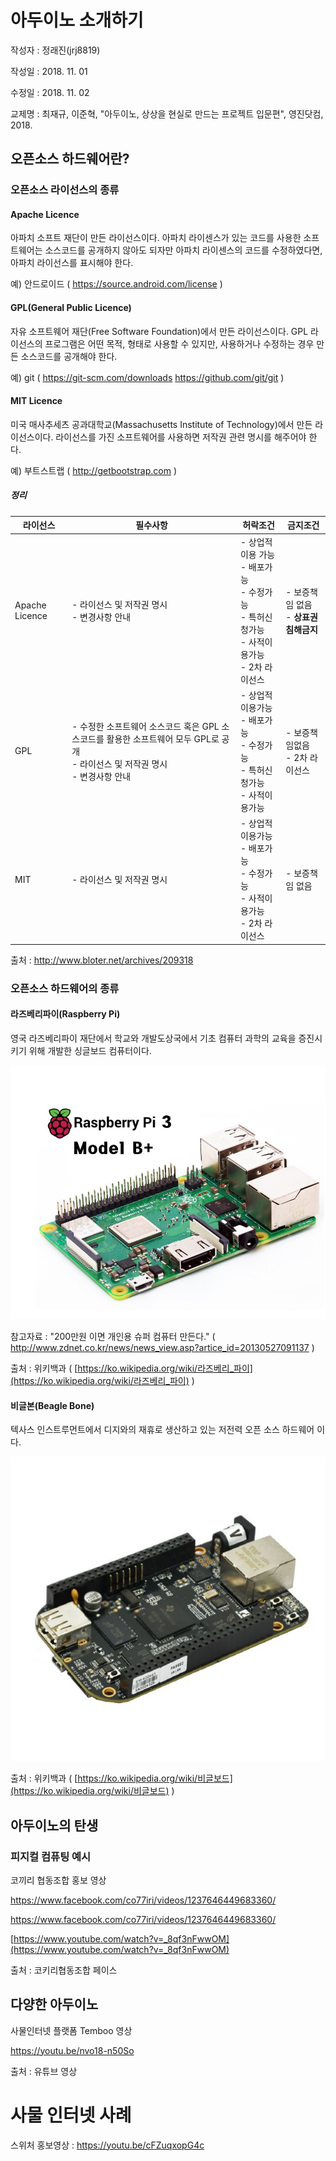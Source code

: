 # 아두이노 소개하기

작성자 : 정래진(jrj8819)

작성일 : 2018. 11. 01

수정일 : 2018. 11. 02 

교제명 : 최재규, 이준혁, "아두이노, 상상을 현실로 만드는 프로젝트 입문편", 영진닷컴, 2018.



## 오픈소스 하드웨어란?



### 오픈소스 라이선스의 종류

#### Apache Licence

아파치 소프트 재단이 만든 라이선스이다. 아파치 라이센스가 있는 코드를 사용한 소프트웨어는 소스코드를 공개하지 않아도 되자만 아파치 라이센스의 코드를 수정하였다면, 아파치 라이선스를 표시해야 한다.

예) 안드로이드 ( https://source.android.com/license )



#### GPL(General Public Licence)

자유 소프트웨어 재단(Free Software Foundation)에서 만든 라이선스이다. GPL 라이선스의 프로그램은 어떤 목적, 형태로 사용할 수 있지만, 사용하거나 수정하는 경우 만든 소스코드를 공개해야 한다.

예) git ( https://git-scm.com/downloads  https://github.com/git/git )



#### MIT Licence

미국 매사추세츠 공과대학교(Massachusetts Institute of Technology)에서 만든 라이선스이다. 라이선스를 가진 소프트웨어를 사용하면 저작권 관련 명시를 해주어야 한다.

예) 부트스트랩 ( http://getbootstrap.com )



##### 정리

| 라이선스       | 필수사항                                                     | 허락조건                                                     | 금지조건                                  |
| -------------- | ------------------------------------------------------------ | ------------------------------------------------------------ | ----------------------------------------- |
| Apache Licence | - 라이선스 및 저작권 명시<br>- 변경사항 안내                 | - 상업적 이용 가능<br>- 배포가능<br/>- 수정가능<br/>- 특허신청가능<br/>- 사적이용가능<br/>- 2차 라이선스 | - 보증책임 없음<br/>- **상표권 침해금지** |
| GPL            | - 수정한 소프트웨어 소스코드 혹은 GPL 소스코드를 활용한 소프트웨어 모두 GPL로 공개<br/>- 라이선스 및 저작권 명시<br/>- 변경사항 안내 | - 상업적 이용가능<br/>- 배포가능<br/>- 수정가능<br/>- 특허신청가능<br/>- 사적이용가능 | - 보증책임없음<br/>- 2차 라이선스         |
| MIT            | - 라이선스 및 저작권 명시                                    | - 상업적이용가능<br/>- 배포가능<br/>- 수정가능<br/>- 사적이용가능<br/>- 2차 라이선스 | - 보증책임 없음                           |

 출처 : http://www.bloter.net/archives/209318



### 오픈소스 하드웨어의 종류

#### 라즈베리파이(Raspberry Pi)

영국 라즈베리파이 재단에서 학교와 개발도상국에서 기초 컴퓨터 과학의 교육을 증진시키기 위해 개발한 싱글보드 컴퓨터이다.

![](./img/img001.jpg)

참고자료 : "200만원 이면 개인용 슈퍼 컴퓨터 만든다." ( http://www.zdnet.co.kr/news/news_view.asp?artice_id=20130527091137 ) 

출처 : 위키백과 ( [https://ko.wikipedia.org/wiki/라즈베리_파이](https://ko.wikipedia.org/wiki/라즈베리_파이) )



#### 비글본(Beagle Bone)

텍사스 인스트루먼트에서 디지와의 재휴로 생산하고 있는 저전력 오픈 소스 하드웨어 이다.

![](./img/img002.jpg)

출처 : 위키백과 ( [https://ko.wikipedia.org/wiki/비글보드](https://ko.wikipedia.org/wiki/비글보드) )



## 아두이노의 탄생

### 피지컬 컴퓨팅 예시

코끼리 협동조합 홍보 영상

https://www.facebook.com/co77iri/videos/1237646449683360/

https://www.facebook.com/co77iri/videos/1237646449683360/

[https://www.youtube.com/watch?v=_8qf3nFwwOM](https://www.youtube.com/watch?v=_8qf3nFwwOM)



출처 : 코키리협동조합 페이스



## 다양한 아두이노

사물인터넷 플랫폼 Temboo 영상

https://youtu.be/nvo18-n50So



출처 : 유튜브 영상



# 사물 인터넷 사례

스위처 홍보영상 : https://youtu.be/cFZuqxopG4c